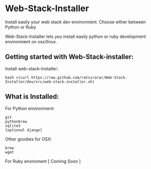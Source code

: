 Web-Stack-Installer
===================

Install easily your web stack dev environment. Choose either between Python or Ruby

Web-Stack-Installer lets you install easily python or ruby development environment on osx/linux.

Getting started with Web-Stack-installer:
-----------------------------------------

Install web-stack-installer: 
```
bash <(curl https://raw.github.com/ratsirarar/Web-Stack-Installer/dev/src/web-stack-installer.sh)
```

What is Installed:
------------------
For Python environment:

    git
  	pythonbrew
  	sqlite3
    [optional django]
    
  Other goodies for OSX:
  	
    brew
    wget
    
For Ruby enviroment [ Coming Soon ]
  
